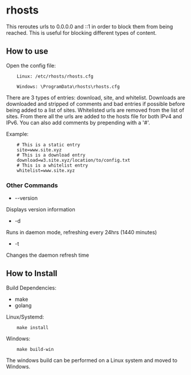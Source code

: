 # rhosts

This reroutes urls to 0.0.0.0 and ::1 in order to block them from being reached. This is useful for blocking different types of content.   

## How to use

Open the config file:    

        Linux: /etc/rhosts/rhosts.cfg

        Windows: \ProgramData\rhosts\rhosts.cfg


There are 3 types of entries: download, site, and whitelist. Downloads are downloaded and stripped of comments and bad entries if possible before being added to a list of sites. Whitelisted urls are removed from the list of sites. From there all the urls are added to the hosts file for both IPv4 and IPv6. You can also add comments by prepending with a '#'.    

Example:    

        # This is a static entry
        site=www.site.xyz
        # This is a download entry
        download=w3.site.xyz/location/to/config.txt
		# This is a whitelist entry
		whitelist=www.site.xyz

### Other Commands

- --version  

Displays version information  

- -d  

Runs in daemon mode, refreshing every 24hrs (1440 minutes)  

- -t <minutes>  

Changes the daemon refresh time

## How to Install

Build Dependencies:

- make
- golang

Linux/Systemd:

		make install

Windows:

		make build-win

The windows build can be performed on a Linux system and moved to Windows.
